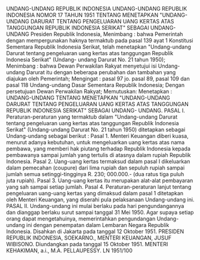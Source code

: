  UNDANG-UNDANG REPUBLIK INDONESIA UNDANG-UNDANG REPUBLIK INDONESIA NOMOR 17 TAHUN 1951 TENTANG MENETAPKAN "UNDANG-UNDANG DARURAT TENTANG PENGELUARAN UANG KERTAS ATAS TANGGUNGAN REPUBLIK INDONESIA SERIKAT" SEBAGAI UNDANG-UNDANG Presiden Republik Indonesia,
Menimbang :
 bahwa Pemerintah dengan mempergunakan haknya termaktub pada pasal 139 ayat 1 Konstitusi Sementara Republik Indonesia Serikat, telah menetapkan "Undang-undang Darurat tentang pengeluaran uang kertas atas tanggungan Republik Indonesia Serikat" (Undang- undang Darurat No. 21 tahun 1950);
Menimbang :
 bahwa Dewan Perwakilan Rakyat menyetujui isi Undang- undang Darurat itu dengan beberapa perubahan dan tambahan yang diajukan oleh Pemerintah;
Mengingat :
 pasal 97 jo. pasal 89, pasal 109 dan pasal 118 Undang-undang Dasar Sementara Republik Indonesia; Dengan persetujuan Dewan Perwakilan Rakyat; Memutuskan: Menetapkan : UNDANG-UNDANG TENTANG MENETAPKAN "UNDANG-UNDANG DARURAT TENTANG PENGELUARAN UANG KERTAS ATAS TANGGUNGAN REPUBLIK INDONESIA SERIKAT" SEBAGAI UNDANG- UNDANG. PASAL I. Peraturan-peraturan yang termaktub dalam "Undang-undang Darurat tentang pengeluaran uang kertas atas tanggungan Republik Indonesia Serikat" (Undang-undang Darurat No. 21 tahun 1950) ditetapkan sebagai Undang-undang sebagai berikut : Pasal 1. Menteri Keuangan diberi kuasa, menurut adanya kebutuhan, untuk mengeluarkan uang kertas atas nama pembawa, yang memberi hak piutang terhadap Republik Indonesia kepada pembawanya sampai jumlah yang tertulis di atasnya dalam rupiah Republik Indonesia. Pasal 2. Uang-uang kertas termaksud dalam pasal I dikeluarkan dalam pemecahan (coupure) dari lima rupiah dan sepuluh rupiah sampai jumlah semua setinggi-tingginya R. 230;
000.000.- (dua ratus tiga puluh juta rupiah). Pasal 3. Uang-uang kertas itu merupakan alat-alat pembayaran yang sah sampai setiap jumlah. Pasal 4. Peraturan-peraturan lanjut tentang pengeluaran uang-uang kertas yang dimaksud dalam pasal 1 ditetapkan oleh Menteri Keuangan, yang diserahi pula pelaksanaan Undang-undang ini. PASAL II. Undang-undang ini mulai berlaku pada hari pengundangannya dan dianggap berlaku surut sampai tanggal 31 Mei 1950. Agar supaya setiap orang dapat mengetahuinya, memerintahkan pengundangan Undang-undang ini dengan penempatan dalam Lembaran Negara Republik Indonesia. Disahkan di Jakarta pada tanggal 12 Oktober 1951. PRESIDEN REPUBLIK INDONESIA, SOEKARNO., MENTERI KEUANGAN, JUSUF WIBISONO. Diundangkan pada tanggal 15 Oktober 1951. MENTERI KEHAKIMAN, a.i., M.A. PELLAUPESSY. LN 1951/100
